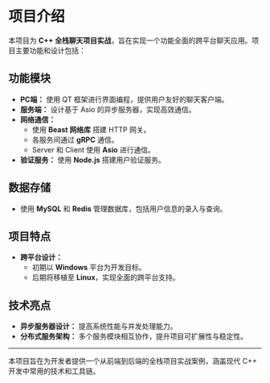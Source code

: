 # 项目介绍

本项目为 **C++ 全栈聊天项目实战**，旨在实现一个功能全面的跨平台聊天应用。项目主要功能和设计包括：

## 功能模块
- **PC端：** 使用 QT 框架进行界面编程，提供用户友好的聊天客户端。
- **服务端：** 设计基于 Asio 的异步服务器，实现高效通信。
- **网络通信：**
  - 使用 **Beast 网络库** 搭建 HTTP 网关。
  - 各服务间通过 **gRPC** 通信。
  - Server 和 Client 使用 **Asio** 进行通信。
- **验证服务：** 使用 **Node.js** 搭建用户验证服务。

## 数据存储
- 使用 **MySQL** 和 **Redis** 管理数据库，包括用户信息的录入与查询。

## 项目特点
- **跨平台设计：**
  - 初期以 **Windows** 平台为开发目标。
  - 后期将移植至 **Linux**，实现全面的跨平台支持。

## 技术亮点
- **异步服务器设计：** 提高系统性能与并发处理能力。
- **分布式服务架构：** 多个服务模块相互协作，提升项目可扩展性与稳定性。

---
本项目旨在为开发者提供一个从前端到后端的全栈项目实战案例，涵盖现代 C++ 开发中常用的技术和工具链。
